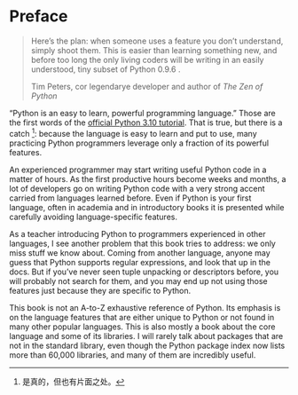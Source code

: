# Preface

> Here’s the plan: when someone uses a feature you don’t understand, simply shoot them. This is easier than learning something new, and before too long the only living coders will be writing in an easily understood, tiny subset of Python 0.9.6 .
> 
> Tim Peters, cor legendarye developer and author of _The Zen of Python_

“Python is an easy to learn, powerful programming language.” Those are the first words of the [official Python 3.10 tutorial](https://docs.python.org/3.10/tutorial/). That is true, but there is a catch [^1]: because the language is easy to learn and put to use, many practicing Python programmers leverage only a fraction of its powerful features.

An experienced programmer may start writing useful Python code in a matter of hours. As the first productive hours become weeks and months, a lot of developers go on writing Python code with a very strong accent carried from languages learned before. Even if Python is your first language, often in academia and in introductory books it is presented while carefully avoiding language-specific features.

As a teacher introducing Python to programmers experienced in other languages, I see another problem that this book tries to address: we only miss stuff we know about. Coming from another language, anyone may guess that Python supports regular expressions, and look that up in the docs. But if you’ve never seen tuple unpacking or descriptors before, you will probably not search for them, and you may end up not using those features just because they are specific to Python.

This book is not an A-to-Z exhaustive reference of Python. Its emphasis is on the language features that are either unique to Python or not found in many other popular languages. This is also mostly a book about the core language and some of its libraries. I will rarely talk about packages that are not in the standard library, even though the Python package index now lists more than 60,000 libraries, and many of them are incredibly useful.

[^1]: 是真的，但也有片面之处。